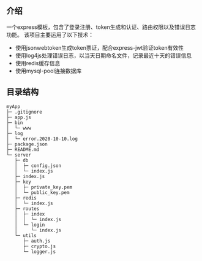 ## 介绍
一个express模板，包含了登录注册、token生成和认证、路由权限以及错误日志功能。
该项目主要运用了以下技术：
- 使用jsonwebtoken生成token票证，配合express-jwt验证token有效性
- 使用log4js处理错误日志，以当天日期命名文件，记录最近十天的错误信息
- 使用redis缓存信息
- 使用mysql-pool连接数据库
## 目录结构
```
myApp
├─ .gitignore
├─ app.js
├─ bin
│  └─ www
├─ log
│  └─ error.2020-10-10.log
├─ package.json
├─ README.md
└─ server
   ├─ db
   │  ├─ config.json
   │  └─ index.js
   ├─ index.js
   ├─ key
   │  ├─ private_key.pem
   │  └─ public_key.pem
   ├─ redis
   │  └─ index.js
   ├─ routes
   │  ├─ index
   │  │  └─ index.js
   │  └─ login
   │     └─ index.js
   └─ utils
      ├─ auth.js
      ├─ crypto.js
      └─ logger.js

```